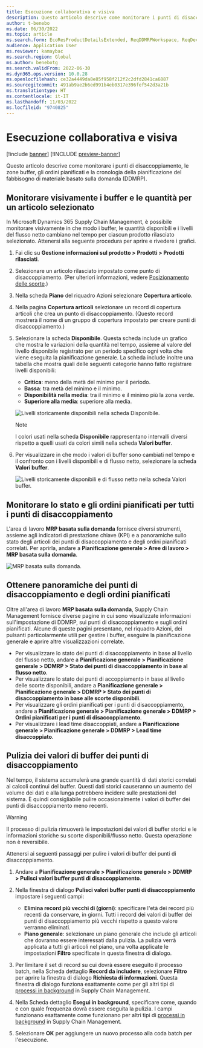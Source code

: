 ```yaml
---
title: Esecuzione collaborativa e visiva
description: Questo articolo descrive come monitorare i punti di disaccoppiamento, le zone buffer, gli ordini pianificati e la cronologia della pianificazione del fabbisogno di materiale basato sulla domanda (DDMRP).
author: t-benebo
ms.date: 06/30/2022
ms.topic: article
ms.search.form: EcoResProductDetailsExtended, ReqDDMRPWorkspace, ReqDecouplingPointsStatusByNetFlow, ReqDecouplingPointStatusByOnHand, ReqPlannedOrderForm, ReqItemDecoupledLeadTime
audience: Application User
ms.reviewer: kamaybac
ms.search.region: Global
ms.author: benebotg
ms.search.validFrom: 2022-06-30
ms.dyn365.ops.version: 10.0.28
ms.openlocfilehash: ce32a4449da8e85f958f212f2c2dfd2841ca6887
ms.sourcegitcommit: 491ab9ae2b6ed991b4eb0317e396fef542d3a21b
ms.translationtype: HT
ms.contentlocale: it-IT
ms.lasthandoff: 11/03/2022
ms.locfileid: "9740825"
---
```

# <a name="visual-and-collaborative-execution"></a>Esecuzione collaborativa e visiva

[!include [banner](../../includes/banner.md)]
[!INCLUDE [preview-banner](../../includes/preview-banner.md)]
<!-- KFM: Preview until further notice -->

Questo articolo descrive come monitorare i punti di disaccoppiamento, le zone buffer, gli ordini pianificati e la cronologia della pianificazione del fabbisogno di materiale basato sulla domanda (DDMRP).

## <a name="visually-track-buffers-and-quantities-for-a-selected-item"></a>Monitorare visivamente i buffer e le quantità per un articolo selezionato

In Microsoft Dynamics 365 Supply Chain Management, è possibile monitorare visivamente in che modo i buffer, le quantità disponibili e i livelli del flusso netto cambiano nel tempo per ciascun prodotto rilasciato selezionato. Attenersi alla seguente procedura per aprire e rivedere i grafici.

1. Fai clic su **Gestione informazioni sul prodotto \> Prodotti \> Prodotti rilasciati**.
1. Selezionare un articolo rilasciato impostato come punto di disaccoppiamento. (Per ulteriori informazioni, vedere [Posizionamento delle scorte](ddmrp-inventory-positioning.md).)
1. Nella scheda **Piano** del riquadro Azioni selezionare **Copertura articolo**.
1. Nella pagina **Copertura articoli** selezionare un record di copertura articoli che crea un punto di disaccoppiamento. (Questo record mostrerà il nome di un gruppo di copertura impostato per creare punti di disaccoppiamento.)
1. Selezionare la scheda **Disponibile**. Questa scheda include un grafico che mostra le variazioni della quantità nel tempo, assieme al valore del livello disponibile registrato per un periodo specifico ogni volta che viene eseguita la pianificazione generale. La scheda include inoltre una tabella che mostra quali delle seguenti categorie hanno fatto registrare livelli disponibili:

    - **Critica**: meno della metà del minimo per il periodo.
    - **Bassa**: tra metà del minimo e il minimo.
    - **Disponibilità nella media**: tra il minimo e il minimo più la zona verde.
    - **Superiore alla media**: superiore alla media.

    ![Livelli storicamente disponibili nella scheda Disponibile.](media/ddmrp-on-hand-graph.png "Livelli storicamente disponibili nella scheda Disponibile")

    > [!NOTE]
    > I colori usati nella scheda **Disponibile** rappresentano intervalli diversi rispetto a quelli usati da colori simili nella scheda **Valori buffer**.

1. Per visualizzare in che modo i valori di buffer sono cambiati nel tempo e il confronto con i livelli disponibili e di flusso netto, selezionare la scheda **Valori buffer**.

    ![Livelli storicamente disponibili e di flusso netto nella scheda Valori buffer.](media/ddmrp-buffer-values-graph.png "Livelli storicamente disponibili e di flusso netto nella scheda Valori buffer")

## <a name="track-the-status-and-planned-orders-for-all-decoupling-points"></a>Monitorare lo stato e gli ordini pianificati per tutti i punti di disaccoppiamento

L'area di lavoro **MRP basata sulla domanda** fornisce diversi strumenti, assieme agli indicatori di prestazione chiave (KPI) e a panoramiche sullo stato degli articoli dei punti di disaccoppiamento e degli ordini pianificati correlati. Per aprirla, andare a **Pianificazione generale \> Aree di lavoro \> MRP basata sulla domanda**.

![MRP basata sulla domanda.](media/ddmrp-workspace.png "MRP basata sulla domanda")

## <a name="get-overviews-of-decoupling-points-and-planned-orders"></a>Ottenere panoramiche dei punti di disaccoppiamento e degli ordini pianificati

Oltre all'area di lavoro **MRP basata sulla domanda**, Supply Chain Management fornisce diverse pagine in cui sono visualizzate informazioni sull'impostazione di DDMRP, sui punti di disaccoppiamento e sugli ordini pianificati. Alcune di queste pagini presentano, nel riquadro Azioni, dei pulsanti particolarmente utili per gestire i buffer, eseguire la pianificazione generale e aprire altre visualizzazioni correlate.

- Per visualizzare lo stato dei punti di disaccoppiamento in base al livello del flusso netto, andare a **Pianificazione generale \> Pianificazione generale \> DDMRP \> Stato dei punti di disaccoppiamento in base al flusso netto**.
- Per visualizzare lo stato dei punti di accoppiamento in base al livello delle scorte disponibili, andare a **Pianificazione generale \> Pianificazione generale \> DDMRP \> Stato dei punti di disaccoppiamento in base alle scorte disponibili**.
- Per visualizzare gli ordini pianificati per i punti di disaccoppiamento, andare a **Pianificazione generale \> Pianificazione generale \> DDMRP \> Ordini pianificati per i punti di disaccoppiamento**.
- Per visualizzare i lead time disaccoppiati, andare a **Pianificazione generale \> Pianificazione generale \> DDMRP \> Lead time disaccoppiato**.

## <a name="clean-up-decoupling-point-buffer-values"></a>Pulizia dei valori di buffer dei punti di disaccoppiamento

Nel tempo, il sistema accumulerà una grande quantità di dati storici correlati ai calcoli continui del buffer. Questi dati storici causeranno un aumento del volume dei dati e alla lunga potrebbero incidere sulle prestazioni del sistema. È quindi consigliabile pulire occasionalmente i valori di buffer dei punti di disaccoppiamento meno recenti.

> [!WARNING]
> Il processo di pulizia rimuoverà le impostazioni dei valori di buffer storici e le informazioni storiche su scorte disponibili/flusso netto. Questa operazione non è reversibile.

Attenersi ai seguenti passaggi per pulire i valori di buffer dei punti di disaccoppiamento.

1. Andare a **Pianificazione generale \> Pianificazione generale \> DDMRP \> Pulisci valori buffer punti di disaccoppiamento**.
1. Nella finestra di dialogo **Pulisci valori buffer punti di disaccoppiamento** impostare i seguenti campi:

    - **Elimina record più vecchi di (giorni)**: specificare l'età dei record più recenti da conservare, in giorni. Tutti i record dei valori di buffer dei punti di disaccoppiamento più vecchi rispetto a questo valore verranno eliminati.
    - **Piano generale**: selezionare un piano generale che include gli articoli che dovranno essere interessati dalla pulizia. La pulizia verrà applicata a tutti gli articoli nel piano, una volta applicate le impostazioni **Filtro** specificate in questa finestra di dialogo.

1. Per limitare il set di record su cui dovrà essere eseguito il processo batch, nella Scheda dettaglio **Record da includere**, selezionare **Filtro** per aprire la finestra di dialogo **Richiesta di informazioni**. Questa finestra di dialogo funziona esattamente come per gli altri tipi di [processi in background](../../../fin-ops-core/dev-itpro/sysadmin/batch-processing-overview.md) in Supply Chain Management.
1. Nella Scheda dettaglio **Esegui in background**, specificare come, quando e con quale frequenza dovrà essere eseguita la pulizia. I campi funzionano esattamente come funzionano per altri tipi di [processi in background](../../../fin-ops-core/dev-itpro/sysadmin/batch-processing-overview.md) in Supply Chain Management.
1. Selezionare **OK** per aggiungere un nuovo processo alla coda batch per l'esecuzione.
